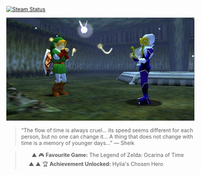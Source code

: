 [![Steam Status](https://github-readme-steam-card.vercel.app/status/?steamid=76561198408915854&show_in_game_bg=true&show_recent_game_bg=true)](https://steamcommunity.com/id/5upern1ce/)

![Nintendo Logo](./images/ocarina_sheik.jpg)

> “The flow of time is always cruel... its speed seems different for each person, but no one can change it... A thing that does not change with time is a memory of younger days...” — Sheik

> &nbsp;&nbsp;&nbsp;&nbsp;&nbsp;&nbsp; ▲ 🎮 **Favourite Game:** The Legend of Zelda: Ocarina of Time  
> &nbsp;&nbsp;&nbsp;&nbsp;&nbsp;▲ ▲ 🏆 **Achievement Unlocked:** Hylia's Chosen Hero


